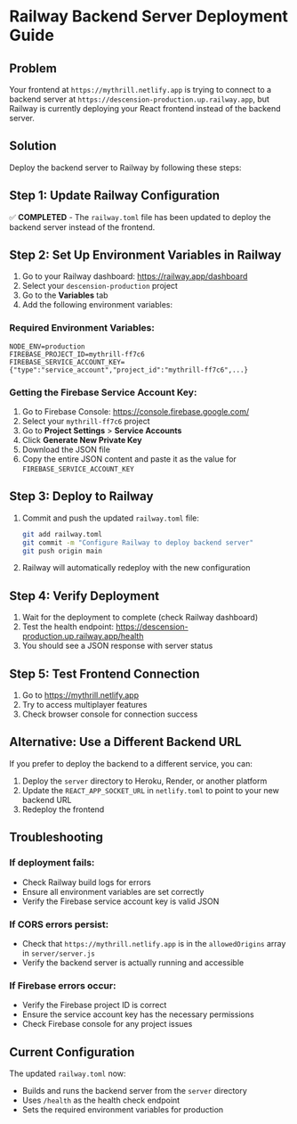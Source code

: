 # Railway Backend Server Deployment Guide

## Problem
Your frontend at `https://mythrill.netlify.app` is trying to connect to a backend server at `https://descension-production.up.railway.app`, but Railway is currently deploying your React frontend instead of the backend server.

## Solution
Deploy the backend server to Railway by following these steps:

## Step 1: Update Railway Configuration
✅ **COMPLETED** - The `railway.toml` file has been updated to deploy the backend server instead of the frontend.

## Step 2: Set Up Environment Variables in Railway

1. Go to your Railway dashboard: https://railway.app/dashboard
2. Select your `descension-production` project
3. Go to the **Variables** tab
4. Add the following environment variables:

### Required Environment Variables:

```
NODE_ENV=production
FIREBASE_PROJECT_ID=mythrill-ff7c6
FIREBASE_SERVICE_ACCOUNT_KEY={"type":"service_account","project_id":"mythrill-ff7c6",...}
```

### Getting the Firebase Service Account Key:

1. Go to Firebase Console: https://console.firebase.google.com/
2. Select your `mythrill-ff7c6` project
3. Go to **Project Settings** > **Service Accounts**
4. Click **Generate New Private Key**
5. Download the JSON file
6. Copy the entire JSON content and paste it as the value for `FIREBASE_SERVICE_ACCOUNT_KEY`

## Step 3: Deploy to Railway

1. Commit and push the updated `railway.toml` file:
   ```bash
   git add railway.toml
   git commit -m "Configure Railway to deploy backend server"
   git push origin main
   ```

2. Railway will automatically redeploy with the new configuration

## Step 4: Verify Deployment

1. Wait for the deployment to complete (check Railway dashboard)
2. Test the health endpoint: https://descension-production.up.railway.app/health
3. You should see a JSON response with server status

## Step 5: Test Frontend Connection

1. Go to https://mythrill.netlify.app
2. Try to access multiplayer features
3. Check browser console for connection success

## Alternative: Use a Different Backend URL

If you prefer to deploy the backend to a different service, you can:

1. Deploy the `server` directory to Heroku, Render, or another platform
2. Update the `REACT_APP_SOCKET_URL` in `netlify.toml` to point to your new backend URL
3. Redeploy the frontend

## Troubleshooting

### If deployment fails:
- Check Railway build logs for errors
- Ensure all environment variables are set correctly
- Verify the Firebase service account key is valid JSON

### If CORS errors persist:
- Check that `https://mythrill.netlify.app` is in the `allowedOrigins` array in `server/server.js`
- Verify the backend server is actually running and accessible

### If Firebase errors occur:
- Verify the Firebase project ID is correct
- Ensure the service account key has the necessary permissions
- Check Firebase console for any project issues

## Current Configuration

The updated `railway.toml` now:
- Builds and runs the backend server from the `server` directory
- Uses `/health` as the health check endpoint
- Sets the required environment variables for production
